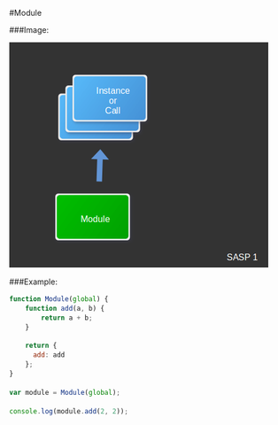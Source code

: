 #Module

###Image:

![img](./sasp1/pic.png "sasp1")

###Example:
```javascript
function Module(global) {
    function add(a, b) {
        return a + b;
    }

    return {
      add: add
    };
}

var module = Module(global);

console.log(module.add(2, 2));
```

